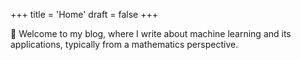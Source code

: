 +++
title = 'Home'
draft = false
+++

👋 Welcome to my blog, where I write about machine learning and its applications, typically from a mathematics perspective.